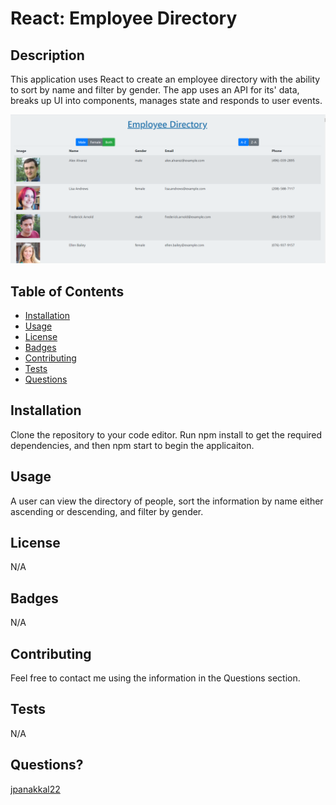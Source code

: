# React: Employee Directory

## Description
This application uses React to create an employee directory with the ability to sort by name and filter by gender. The app uses an API for its' data, breaks up UI into components, manages state and responds to user events. 

![Employee Directory](./assets/react.PNG)

## Table of Contents

* [Installation](#installation)
* [Usage](#usage)
* [License](#license)
* [Badges](#badges)
* [Contributing](#contributing)
* [Tests](#tests)
* [Questions](#questions)

## Installation
Clone the repository to your code editor. Run npm install to get the required dependencies, and then npm start to begin the applicaiton.  

## Usage
A user can view the directory of people, sort the information by name either ascending or descending, and filter by gender. 

## License
N/A

## Badges
N/A

## Contributing 
Feel free to contact me using the information in the Questions section.

## Tests
N/A

## Questions?
[jpanakkal22](https://github.com/jpanakkal22)


